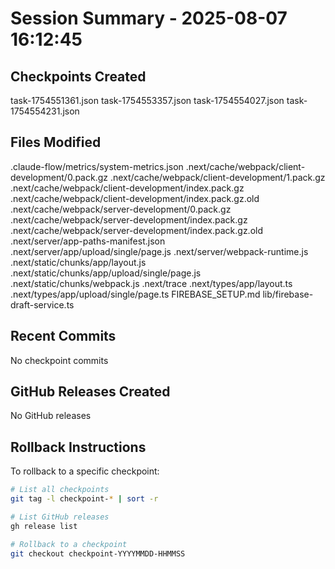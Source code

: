# Session Summary - 2025-08-07 16:12:45

## Checkpoints Created
task-1754551361.json
task-1754553357.json
task-1754554027.json
task-1754554231.json

## Files Modified
.claude-flow/metrics/system-metrics.json
.next/cache/webpack/client-development/0.pack.gz
.next/cache/webpack/client-development/1.pack.gz
.next/cache/webpack/client-development/index.pack.gz
.next/cache/webpack/client-development/index.pack.gz.old
.next/cache/webpack/server-development/0.pack.gz
.next/cache/webpack/server-development/index.pack.gz
.next/cache/webpack/server-development/index.pack.gz.old
.next/server/app-paths-manifest.json
.next/server/app/upload/single/page.js
.next/server/webpack-runtime.js
.next/static/chunks/app/layout.js
.next/static/chunks/app/upload/single/page.js
.next/static/chunks/webpack.js
.next/trace
.next/types/app/layout.ts
.next/types/app/upload/single/page.ts
FIREBASE_SETUP.md
lib/firebase-draft-service.ts

## Recent Commits
No checkpoint commits

## GitHub Releases Created
No GitHub releases

## Rollback Instructions
To rollback to a specific checkpoint:
```bash
# List all checkpoints
git tag -l checkpoint-* | sort -r

# List GitHub releases
gh release list

# Rollback to a checkpoint
git checkout checkpoint-YYYYMMDD-HHMMSS
```
